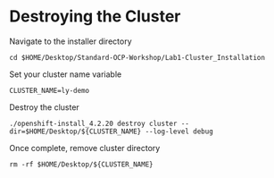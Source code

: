 # Destroying the Cluster

Navigate to the installer directory
```
cd $HOME/Desktop/Standard-OCP-Workshop/Lab1-Cluster_Installation
```

Set your cluster name variable
```
CLUSTER_NAME=ly-demo
```

Destroy the cluster
```
./openshift-install_4.2.20 destroy cluster --dir=$HOME/Desktop/${CLUSTER_NAME} --log-level debug
```

Once complete, remove cluster directory
```
rm -rf $HOME/Desktop/${CLUSTER_NAME}
```
